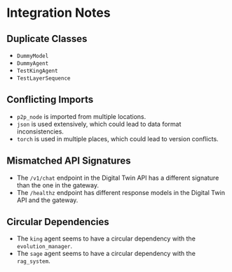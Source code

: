 # Integration Notes

## Duplicate Classes

* `DummyModel`
* `DummyAgent`
* `TestKingAgent`
* `TestLayerSequence`

## Conflicting Imports

* `p2p_node` is imported from multiple locations.
* `json` is used extensively, which could lead to data format inconsistencies.
* `torch` is used in multiple places, which could lead to version conflicts.

## Mismatched API Signatures

* The `/v1/chat` endpoint in the Digital Twin API has a different signature than the one in the gateway.
* The `/healthz` endpoint has different response models in the Digital Twin API and the gateway.

## Circular Dependencies

* The `king` agent seems to have a circular dependency with the `evolution_manager`.
* The `sage` agent seems to have a circular dependency with the `rag_system`.
